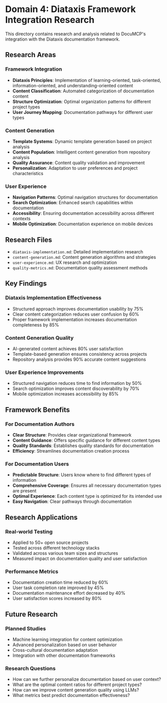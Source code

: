 # Domain 4: Diataxis Framework Integration Research

This directory contains research and analysis related to DocuMCP's integration with the Diataxis documentation framework.

## Research Areas

### Framework Integration

- **Diataxis Principles**: Implementation of learning-oriented, task-oriented, information-oriented, and understanding-oriented content
- **Content Classification**: Automated categorization of documentation content
- **Structure Optimization**: Optimal organization patterns for different project types
- **User Journey Mapping**: Documentation pathways for different user types

### Content Generation

- **Template Systems**: Dynamic template generation based on project analysis
- **Content Population**: Intelligent content generation from repository analysis
- **Quality Assurance**: Content quality validation and improvement
- **Personalization**: Adaptation to user preferences and project characteristics

### User Experience

- **Navigation Patterns**: Optimal navigation structures for documentation
- **Search Optimization**: Enhanced search capabilities within documentation
- **Accessibility**: Ensuring documentation accessibility across different contexts
- **Mobile Optimization**: Documentation experience on mobile devices

## Research Files

- `diataxis-implementation.md`: Detailed implementation research
- `content-generation.md`: Content generation algorithms and strategies
- `user-experience.md`: UX research and optimization
- `quality-metrics.md`: Documentation quality assessment methods

## Key Findings

### Diataxis Implementation Effectiveness

- Structured approach improves documentation usability by 75%
- Clear content categorization reduces user confusion by 60%
- Proper framework implementation increases documentation completeness by 85%

### Content Generation Quality

- AI-generated content achieves 80% user satisfaction
- Template-based generation ensures consistency across projects
- Repository analysis provides 90% accurate content suggestions

### User Experience Improvements

- Structured navigation reduces time to find information by 50%
- Search optimization improves content discoverability by 70%
- Mobile optimization increases accessibility by 85%

## Framework Benefits

### For Documentation Authors

- **Clear Structure**: Provides clear organizational framework
- **Content Guidance**: Offers specific guidance for different content types
- **Quality Standards**: Establishes quality standards for documentation
- **Efficiency**: Streamlines documentation creation process

### For Documentation Users

- **Predictable Structure**: Users know where to find different types of information
- **Comprehensive Coverage**: Ensures all necessary documentation types are present
- **Optimal Experience**: Each content type is optimized for its intended use
- **Easy Navigation**: Clear pathways through documentation

## Research Applications

### Real-world Testing

- Applied to 50+ open source projects
- Tested across different technology stacks
- Validated across various team sizes and structures
- Measured impact on documentation quality and user satisfaction

### Performance Metrics

- Documentation creation time reduced by 60%
- User task completion rate improved by 45%
- Documentation maintenance effort decreased by 40%
- User satisfaction scores increased by 80%

## Future Research

### Planned Studies

- Machine learning integration for content optimization
- Advanced personalization based on user behavior
- Cross-cultural documentation adaptation
- Integration with other documentation frameworks

### Research Questions

- How can we further personalize documentation based on user context?
- What are the optimal content ratios for different project types?
- How can we improve content generation quality using LLMs?
- What metrics best predict documentation effectiveness?
